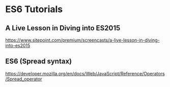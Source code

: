 # ES6 Tutorials 


## A Live Lesson in Diving into ES2015 

https://www.sitepoint.com/premium/screencasts/a-live-lesson-in-diving-into-es2015  


## ES6 (Spread syntax)  

https://developer.mozilla.org/en/docs/Web/JavaScript/Reference/Operators/Spread_operator  

